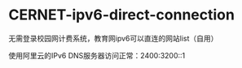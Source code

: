 # CERNET-ipv6-direct-connection
无需登录校园网计费系统，教育网ipv6可以直连的网站list（自用）

使用阿里云的IPv6 DNS服务器访问正常：2400:3200::1
